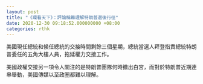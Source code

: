 ```yaml
---
layout: post
title: "《環看天下》：評論稱難理解特朗普選後行徑"
date: 2020-12-30 09:18:52.000000000 +08:00
categories: rthk
---
```


美國現任總統和候任總統的交接時間剩餘三個星期，總統當選人拜登指責總統特朗普委任的五角大樓人員，拖延權力交接工作。

美國政權交接另一項令人關注的是特朗普團隊何時撤出白宮，而對於特朗普近期連串舉動，美國傳媒以至政圈都難以理解。
